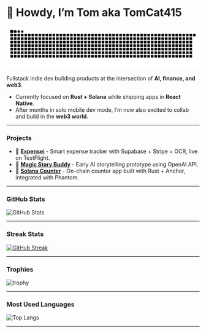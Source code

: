 # 👋 Howdy, I’m Tom aka TomCat415
<picture>
  <source media="(prefers-color-scheme: dark)" srcset="https://raw.githubusercontent.com/TomCat-415/TomCat-415/output/github-snake-dark.svg" />
  <source media="(prefers-color-scheme: light)" srcset="https://raw.githubusercontent.com/TomCat-415/TomCat-415/output/github-snake.svg" />
  <img alt="github-snake" src="https://raw.githubusercontent.com/TomCat-415/TomCat-415/output/github-snake.svg" />
</picture>

Fullstack indie dev building products at the intersection of **AI, finance, and web3**.  

- Currently focused on **Rust + Solana** while shipping apps in **React Native**.  
- After months in solo mobile dev mode, I’m now also excited to collab and build in the **web3 world**.

---

### Projects
- 📱 [**Expensei**](https://github.com/TomCat-415/ExpenseiMobile-Public) - Smart expense tracker with Supabase + Stripe + OCR, live on TestFlight.  
- 🌈 [**Magic Story Buddy**](https://msbtest1.vercel.app) - Early AI storytelling prototype using OpenAI API.  
- 🔢 [**Solana Counter**](https://github.com/TomCat-415/counter-demo) - On-chain counter app built with Rust + Anchor, integrated with Phantom.   

---

### GitHub Stats
![GitHub Stats](https://github-readme-stats-alpha-drab-49.vercel.app/api?username=TomCat-415&show_icons=true&count_private=true&theme=tokyonight)

---

### Streak Stats
[![GitHub Streak](https://streak-stats.demolab.com?user=TomCat-415&theme=tokyonight&cache_seconds=21600)](https://git.io/streak-stats)

---

### Trophies
![trophy](https://github-profile-trophy.vercel.app/?username=TomCat-415&theme=tokyonight&margin-w=15)

---

### Most Used Languages
![Top Langs](https://github-readme-stats-alpha-drab-49.vercel.app/api/top-langs/?username=TomCat-415&layout=compact&theme=tokyonight&count_private=true)

---
